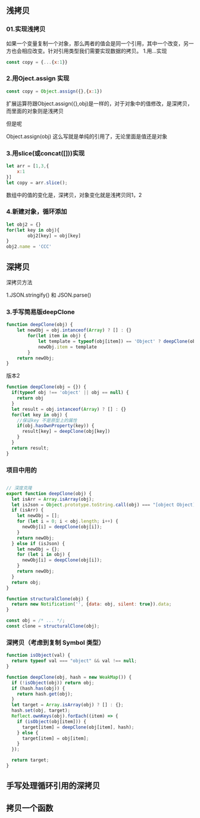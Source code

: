 ## 浅拷贝
### 01.实现浅拷贝

如果一个变量复制一个对象，那么两者的值会是同一个引用，其中一个改变，另一方也会相应改变。针对引用类型我们需要实现数据的拷贝。
1.用...实现
```javascript
const copy = {...{x:1}}
```
### 2.用Oject.assign 实现
```javascript
const copy = Object.assign({},{x:1})
```
扩展运算符跟Object.assign({},obj)是一样的，对于对象中的值修改，是深拷贝，而里面的对象则是浅拷贝

但是呢

Object.assign(obj) 这么写就是单纯的引用了，无论里面是值还是对象
### 3.用slice(或concat([]))实现
```javascript
let arr = [1,3,{
    x:1
}]
let copy = arr.slice();
```
数组中的值的变化是，深拷贝，对象变化就是浅拷贝同1，2
### 4.新建对象，循环添加
```javascript
let obj2 = {}
for(let key in obj){
        obj2[key] = obj[key]
}
obj2.name = 'CCC'
```
## 深拷贝
深拷贝方法


1.JSON.stringify() 和 JSON.parse()


### 3.手写简易版deepClone

```javascript
function deepClone(obj) {
	let newObj = obj.intanceof(Array) ? [] : {}
		for(let item in obj) {
			let template = typeof(obj[item]) == 'Object' ? deepClone(obj[item]) : obj[item]
			newObj.item = template
		}
	return newObj;
}
```



版本2

```js
function deepClone(obj = {}) {
  if(typeof obj !== 'object' || obj == null) {
    return obj
  }
  let result = obj.intanceof(Array) ? [] : {}
  for(let key in obj) {
    //保证key 不是原型上的属性
    if(obj.hasOwnProperty(key)) {
      result[key] = deepClone(obj[key])
    }
  }
  return result;
}
```


### 项目中用的

```js

// 深度克隆
export function deepClone(obj) {
  let isArr = Array.isArray(obj);
  let isJson = Object.prototype.toString.call(obj) === "[object Object]";
  if (isArr) {
    let newObj = [];
    for (let i = 0; i < obj.length; i++) {
      newObj[i] = deepClone(obj[i]);
    }
    return newObj;
  } else if (isJson) {
    let newObj = {};
    for (let i in obj) {
      newObj[i] = deepClone(obj[i]);
    }
    return newObj;
  }
  return obj;
}
```


```js
function structuralClone(obj) {
  return new Notification('', {data: obj, silent: true}).data;
}

const obj = /* ... */;
const clone = structuralClone(obj);
```


### 深拷贝（考虑到复制 Symbol 类型）
```js
function isObject(val) {
  return typeof val === "object" && val !== null;
}

function deepClone(obj, hash = new WeakMap()) {
  if (!isObject(obj)) return obj;
  if (hash.has(obj)) {
    return hash.get(obj);
  }
  let target = Array.isArray(obj) ? [] : {};
  hash.set(obj, target);
  Reflect.ownKeys(obj).forEach((item) => {
    if (isObject(obj[item])) {
      target[item] = deepClone(obj[item], hash);
    } else {
      target[item] = obj[item];
    }
  });

  return target;
}

```

## 手写处理循环引用的深拷贝

## 拷贝一个函数